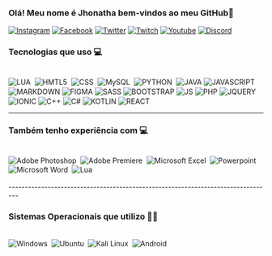 
### Olá! Meu nome é Jhonatha bem-vindos ao meu GitHub🚓

[![Instagram](https://img.shields.io/badge/Instagram-E4405F?style=for-the-badge&logo=instagram&logoColor=white
)](https://www.instagram.com/jhonatha_nunes/)
[![Facebook](https://img.shields.io/badge/Facebook-1877F2?style=for-the-badge&logo=facebook&logoColor=white
)](https://www.facebook.com/jhonatha192/)
[![Twitter](https://img.shields.io/badge/Twitter-1DA1F2?style=for-the-badge&logo=twitter&logoColor=white
)](https://twitter.com/OfcJhonatha/)
[![Twitch](https://img.shields.io/badge/Twitch-9146FF?style=for-the-badge&logo=twitch&logoColor=white
)](https://www.twitch.tv/ijhonn_/)
[![Youtube](https://img.shields.io/badge/YouTube-FF0000?style=for-the-badge&logo=youtube&logoColor=white
)](https://www.youtube.com/channel/UC611XtNxnJU_s65taBHJIgw)
[![Discord](https://img.shields.io/badge/Discord-7289DA?style=for-the-badge&logo=discord&logoColor=white
)](https://discordapp.com/users/345724192601276417)




### Tecnologias que uso 💻

<div stiyle="display: inline_block"><br/>
    <img align="center" alt="LUA" src="https://img.shields.io/badge/Lua-2C2D72?style=for-the-badge&logo=lua&logoColor=white"/> 
    <img align="center" alt="HMTL5" src="https://img.shields.io/badge/HTML5-E34F26?style=for-the-badge&logo=html5&logoColor=white"/> 
    <img align="center" alt="CSS" src="https://img.shields.io/badge/CSS-239120?&style=for-the-badge&logo=css3&logoColor=white"/> 
    <img align="center" alt="MySQL" src="https://img.shields.io/badge/MySQL-00000F?style=for-the-badge&logo=mysql&logoColor=white"> 
    <img align="center" alt="PYTHON" src="https://img.shields.io/badge/Python-14354C?style=for-the-badge&logo=python&logoColor=white"/> 
    <img align="center" alt="JAVA" src="https://img.shields.io/badge/Java-ED8B00?style=for-the-badge&logo=openjdk&logoColor=white">
    <img align="center" alt="JAVASCRIPT" src="https://img.shields.io/badge/JavaScript-F7DF1E?style=for-the-badge&logo=javascript&logoColor=black"> 
    <img align="center" alt="MARKDOWN" src="https://img.shields.io/badge/Markdown-000000?style=for-the-badge&logo=markdown&logoColor=white">
    <img align="center" alt="FIGMA" src="https://img.shields.io/badge/Figma-F24E1E?style=for-the-badge&logo=figma&logoColor=white">
    <img align="center" alt="SASS" src="https://img.shields.io/badge/Sass-CC6699?style=for-the-badge&logo=sass&logoColor=white">
    <img align="center" alt="BOOTSTRAP" src="https://img.shields.io/badge/Bootstrap-563D7C?style=for-the-badge&logo=bootstrap&logoColor=white">
    <img align="center" alt="JS" src="https://img.shields.io/badge/Node.js-43853D?style=for-the-badge&logo=node.js&logoColor=white">
    <img align="center" alt="PHP" src="https://img.shields.io/badge/PHP-777BB4?style=for-the-badge&logo=php&logoColor=white">
    <img align="center" alt="JQUERY" src="https://img.shields.io/badge/jQuery-0769AD?style=for-the-badge&logo=jquery&logoColor=white">
    <img align="center" alt="IONIC" src="https://img.shields.io/badge/Ionic-3880FF?style=for-the-badge&logo=ionic&logoColor=white">
    <img align="center" alt="C++" src="https://img.shields.io/badge/C%2B%2B-00599C?style=for-the-badge&logo=c%2B%2B&logoColor=white">
    <img align="center" alt="C#" src="https://img.shields.io/badge/C%23-239120?style=for-the-badge&logo=c-sharp&logoColor=white">
    <img align="center" alt="KOTLIN" src="https://img.shields.io/badge/Kotlin-0095D5?&style=for-the-badge&logo=kotlin&logoColor=white">
    <img align="center" alt="REACT" src="https://img.shields.io/badge/React-20232A?style=for-the-badge&logo=react&logoColor=61DAFB">
<div>
<hr>


### Também tenho experiência com 💻

<div stiyle="display: inline_block"><br/>
    <img align="center" alt="Adobe Photoshop" src="https://img.shields.io/badge/Adobe%20Photoshop-31A8FF?style=for-the-badge&logo=Adobe%20Photoshop&logoColor=black"/> 
    <img align="center" alt="Adobe Premiere" src="https://img.shields.io/badge/Adobe%20Premiere%20Pro-9999FF?style=for-the-badge&logo=Adobe%20Premiere%20Pro&logoColor=white"/> 
    <img align="center" alt="Microsoft Excel" src="https://img.shields.io/badge/Microsoft_Excel-217346?style=for-the-badge&logo=microsoft-excel&logoColor=white"/> 
    <img align="center" alt="Powerpoint" src="https://img.shields.io/badge/Microsoft_PowerPoint-B7472A?style=for-the-badge&logo=microsoft-powerpoint&logoColor=white"/> 
    <img align="center" alt="Microsoft Word" src="https://img.shields.io/badge/Microsoft_Word-2B579A?style=for-the-badge&logo=microsoft-word&logoColor=white"> 
    <img align="center" alt="Lua" src="https://img.shields.io/badge/Amazon_AWS-232F3E?style=for-the-badge&logo=amazon-aws&logoColor=white"/>
<div>
<br>---------------------------------------------------------------------------------


### Sistemas Operacionais que utilizo 🐱‍👤

<div stiyle="display: inline_block"><br/>
    <img align="center" alt="Windows" src="https://img.shields.io/badge/Windows-0078D6?style=for-the-badge&logo=windows&logoColor=white"/> 
    <img align="center" alt="Ubuntu" src="https://img.shields.io/badge/Ubuntu-E95420?style=for-the-badge&logo=ubuntu&logoColor=white"/> 
    <img align="center" alt="Kali Linux" src="https://img.shields.io/badge/Kali_Linux-557C94?style=for-the-badge&logo=kali-linux&logoColor=white"/> 
    <img align="center" alt="Android" src="https://img.shields.io/badge/Android-3DDC84?style=for-the-badge&logo=android&logoColor=white"/>
<div>
